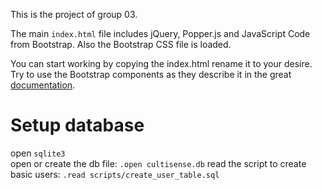 This is the project of group 03. 

The main `index.html` file includes jQuery, Popper.js and JavaScript Code from Bootstrap. Also the Bootstrap CSS file is loaded.

You can start working by copying the index.html rename it to your desire. Try to use the Bootstrap components as they describe it in the great [documentation](https://getbootstrap.com/docs/4.0/getting-started/introduction/). 

# Setup database

open `sqlite3`  
open or create the db file:
`.open cultisense.db`
read the script to create basic users:
`.read scripts/create_user_table.sql`
